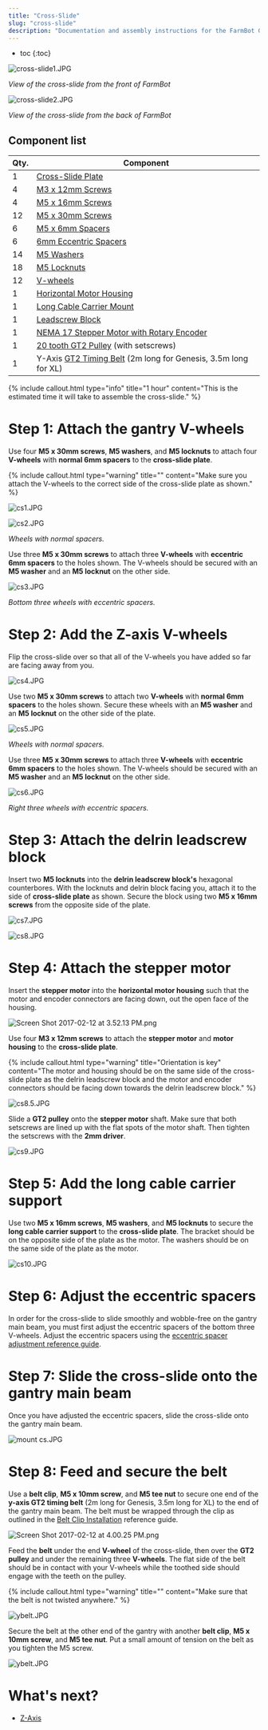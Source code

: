 ```yaml
---
title: "Cross-Slide"
slug: "cross-slide"
description: "Documentation and assembly instructions for the FarmBot Genesis cross-slide"
---
```


* toc
{:toc}


![cross-slide1.JPG](_images/cross-slide1.JPG)

_View of the cross-slide from the front of FarmBot_



![cross-slide2.JPG](_images/cross-slide2.JPG)

_View of the cross-slide from the back of FarmBot_

## Component list

|Qty.                          |Component                     |
|------------------------------|------------------------------|
|1                             |[Cross-Slide Plate](../Extras/bom/plates-and-brackets.md#cross-slide-plate)
|4                             |[M3 x 12mm Screws](../Extras/bom/fasteners-and-hardware.md#m3-x-12mm-screws)
|4                             |[M5 x 16mm Screws](../Extras/bom/fasteners-and-hardware.md#m5-x-16mm-screws)
|12                            |[M5 x 30mm Screws](../Extras/bom/fasteners-and-hardware.md#m5-x-30mm-screws)
|6                             |[M5 x 6mm Spacers](../Extras/bom/fasteners-and-hardware.md#m5-x-6mm-spacers)
|6                             |[6mm Eccentric Spacers](../Extras/bom/fasteners-and-hardware.md#m5-x-6mm-eccentric-spacers)
|14                            |[M5 Washers](../Extras/bom/fasteners-and-hardware.md#m5-washers)
|18                            |[M5 Locknuts](../Extras/bom/fasteners-and-hardware.md#m5-locknuts)
|12                            |[V-wheels](../Extras/bom/drivetrain.md#v-wheels)
|1                             |[Horizontal Motor Housing](../Extras/bom/plastic-parts.md#horizontal-motor-housings)
|1                             |[Long Cable Carrier Mount](../Extras/bom/plates-and-brackets.md#long-cable-carrier-mount)
|1                             |[Leadscrew Block](../Extras/bom/drivetrain.md#leadscrew-block)
|1                             |[NEMA 17 Stepper Motor with Rotary Encoder](../Extras/bom/electronics-and-wiring.md#nema-17-stepper-motors-with-rotary-encoders)
|1                             |[20 tooth GT2 Pulley](../Extras/bom/drivetrain.md#gt2-pulleys) (with setscrews)
|1                             |Y-Axis [GT2 Timing Belt](../Extras/bom/drivetrain.md#gt2-timing-belt) (2m long for Genesis, 3.5m long for XL)



{%
include callout.html
type="info"
title="1 hour"
content="This is the estimated time it will take to assemble the cross-slide."
%}

# Step 1: Attach the gantry V-wheels

Use four **M5 x 30mm screws**, **M5 washers**, and **M5 locknuts** to attach four **V-wheels** with **normal 6mm spacers** to the **cross-slide plate**.

{%
include callout.html
type="warning"
title=""
content="Make sure you attach the V-wheels to the correct side of the cross-slide plate as shown."
%}



![cs1.JPG](_images/cs1.JPG)



![cs2.JPG](_images/cs2.JPG)

_Wheels with normal spacers._

Use three **M5 x 30mm screws** to attach three **V-wheels** with **eccentric 6mm spacers** to the holes shown. The V-wheels should be secured with an **M5 washer** and an **M5 locknut** on the other side.

![cs3.JPG](_images/cs3.JPG)

_Bottom three wheels with eccentric spacers._

# Step 2: Add the Z-axis V-wheels

Flip the cross-slide over so that all of the V-wheels you have added so far are facing away from you.

![cs4.JPG](_images/cs4.JPG)

Use two **M5 x 30mm screws** to attach two **V-wheels** with **normal 6mm spacers** to the holes shown. Secure these wheels with an **M5 washer** and an **M5 locknut** on the other side of the plate.

![cs5.JPG](_images/cs5.JPG)

_Wheels with normal spacers._

Use three **M5 x 30mm screws** to attach three **V-wheels** with **eccentric 6mm spacers** to the holes shown. The V-wheels should be secured with an **M5 washer** and an **M5 locknut** on the other side.

![cs6.JPG](_images/cs6.JPG)

_Right three wheels with eccentric spacers._

# Step 3: Attach the delrin leadscrew block
Insert two **M5 locknuts** into the **delrin leadscrew block's** hexagonal counterbores. With the locknuts and delrin block facing you, attach it to the side of **cross-slide plate** as shown. Secure the block using two **M5 x 16mm screws** from the opposite side of the plate.

![cs7.JPG](_images/cs7.JPG)



![cs8.JPG](_images/cs8.JPG)

# Step 4: Attach the stepper motor

Insert the **stepper motor** into the **horizontal motor housing** such that the motor and encoder connectors are facing down, out the open face of the housing.

![Screen Shot 2017-02-12 at 3.52.13 PM.png](_images/Screen_Shot_2017-02-12_at_3.52.13_PM.png)

Use four **M3 x 12mm screws** to attach the **stepper motor** and **motor housing** to the **cross-slide plate**.

{%
include callout.html
type="warning"
title="Orientation is key"
content="The motor and housing should be on the same side of the cross-slide plate as the delrin leadscrew block and the motor and encoder connectors should be facing down towards the delrin leadscrew block."
%}



![cs8.5.JPG](_images/cs8.5.JPG)

Slide a **GT2 pulley** onto the **stepper motor** shaft. Make sure that both setscrews are lined up with the flat spots of the motor shaft. Then tighten the setscrews with the **2mm driver**.


![cs9.JPG](_images/cs9.JPG)

# Step 5: Add the long cable carrier support
Use two **M5 x 16mm screws**, **M5 washers**, and **M5 locknuts** to secure the **long cable carrier support** to the **cross-slide plate**. The bracket should be on the opposite side of the plate as the motor. The washers should be on the same side of the plate as the motor.

![cs10.JPG](_images/cs10.JPG)

# Step 6: Adjust the eccentric spacers
In order for the cross-slide to slide smoothly and wobble-free on the gantry main beam, you must first adjust the eccentric spacers of the bottom three V-wheels. Adjust the eccentric spacers using the [eccentric spacer adjustment reference guide](../Extras/reference/eccentric-spacer-adjustment.md).

# Step 7: Slide the cross-slide onto the gantry main beam
Once you have adjusted the eccentric spacers, slide the cross-slide onto the gantry main beam.

![mount cs.JPG](_images/mount_cs.JPG)

# Step 8: Feed and secure the belt
Use a **belt clip**, **M5 x 10mm screw**, and **M5 tee nut** to secure one end of the **y-axis GT2 timing belt** (2m long for Genesis, 3.5m long for XL) to the end of the gantry main beam. The belt must be wrapped through the clip as outlined in the [Belt Clip Installation](../Extras/reference/belt-clip-installation.md) reference guide.

![Screen Shot 2017-02-12 at 4.00.25 PM.png](_images/Screen_Shot_2017-02-12_at_4.00.25_PM.png)

Feed the **belt** under the end **V-wheel** of the cross-slide, then over the **GT2 pulley** and under the remaining three **V-wheels**. The flat side of the belt should be in contact with your V-wheels while the toothed side should engage with the teeth on the pulley.

{%
include callout.html
type="warning"
title=""
content="Make sure that the belt is not twisted anywhere."
%}



![ybelt.JPG](_images/ybelt.JPG)

Secure the belt at the other end of the gantry with another **belt clip**, **M5 x 10mm screw**, and **M5 tee nut**. Put a small amount of tension on the belt as you tighten the M5 screw.

![ybelt.JPG](_images/ybelt.JPG)


# What's next?

 * [Z-Axis](../FarmBot-Genesis-V1.4/z-axis.md)
